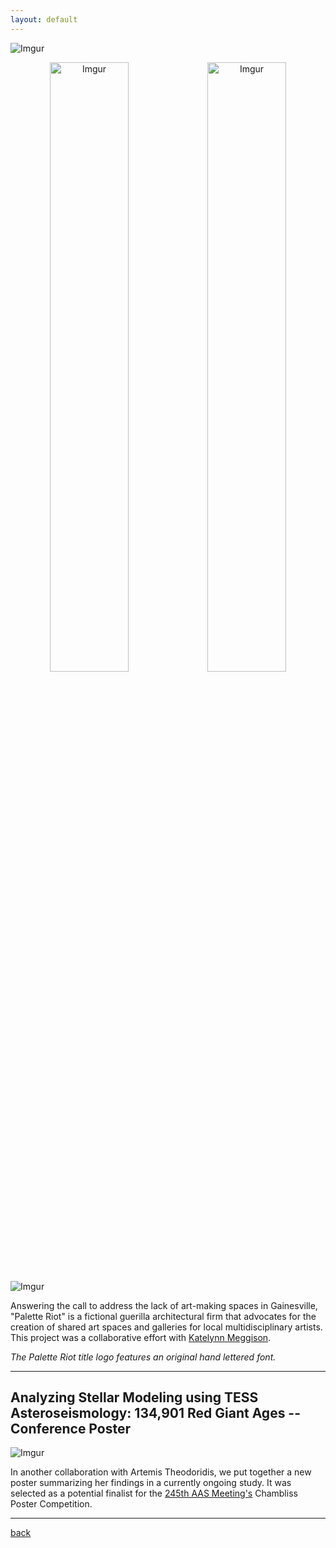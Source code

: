 ```yaml
---
layout: default
---
```


![Imgur](https://i.imgur.com/fSdz8J2.png)

<p align="center">
 <img src="https://i.imgur.com/kuNQnok.jpg" alt="Imgur" style="width: 50%; float: left">
 <img src="https://i.imgur.com/Avhwv0v.jpg" alt="Imgur" style="width: 50%; float: right">
</p>
<br>

![Imgur](https://i.imgur.com/3N5ohRq.png)

Answering the call to address the lack of art-making spaces in Gainesville, "Palette Riot" is a fictional guerilla architectural firm that advocates for the creation of shared art spaces and galleries for local multidisciplinary artists. This project was a collaborative effort with [Katelynn Meggison](https://katelynnmeg25.wixstudio.com/katelynnmeggison).

_The Palette Riot title logo features an original hand lettered font._

* * *

## Analyzing Stellar Modeling using TESS Asteroseismology: 134,901 Red Giant Ages -- Conference Poster

![Imgur](https://i.imgur.com/ldExHzN.png)

In another collaboration with Artemis Theodoridis, we put together a new poster summarizing her findings in a currently ongoing study. It was selected as a potential finalist for the [245th AAS Meeting's](https://aas.org/meetings/aas245) Chambliss Poster Competition.

* * *

[back](/.)
